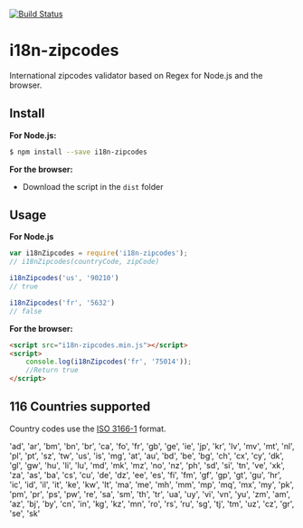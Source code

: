 [![Build Status](https://travis-ci.org/sarcadass/i18n-zipcodes.svg?branch=master)](https://travis-ci.org/sarcadass/i18n-zipcodes)

# i18n-zipcodes
International zipcodes validator based on Regex for Node.js and the browser.

## Install
**For Node.js:**
```sh
$ npm install --save i18n-zipcodes
```

**For the browser:**
* Download the script in the `dist` folder

## Usage
**For Node.js**
```js
var i18nZipcodes = require('i18n-zipcodes');
// i18nZipcodes(countryCode, zipCode)

i18nZipcodes('us', '90210')
// true

i18nZipcodes('fr', '5632')
// false
```

**For the browser:**
```html
<script src="i18n-zipcodes.min.js"></script>
<script>
    console.log(i18nZipcodes('fr', '75014'));
    //Return true
</script>
```

## 116 Countries supported
Country codes use the [ISO 3166-1](https://fr.wikipedia.org/wiki/ISO_3166-1) format.

  'ad',
  'ar',
  'bm',
  'bn',
  'br',
  'ca',
  'fo',
  'fr',
  'gb',
  'ge',
  'ie',
  'jp',
  'kr',
  'lv',
  'mv',
  'mt',
  'nl',
  'pl',
  'pt',
  'sz',
  'tw',
  'us',
  'is',
  'mg',
  'at',
  'au',
  'bd',
  'be',
  'bg',
  'ch',
  'cx',
  'cy',
  'dk',
  'gl',
  'gw',
  'hu',
  'li',
  'lu',
  'md',
  'mk',
  'mz',
  'no',
  'nz',
  'ph',
  'sd',
  'si',
  'tn',
  've',
  'xk',
  'za',
  'as',
  'ba',
  'cs',
  'cu',
  'de',
  'dz',
  'ee',
  'es',
  'fi',
  'fm',
  'gf',
  'gp',
  'gt',
  'gu',
  'hr',
  'ic',
  'id',
  'il',
  'it',
  'ke',
  'kw',
  'lt',
  'ma',
  'me',
  'mh',
  'mm',
  'mp',
  'mq',
  'mx',
  'my',
  'pk',
  'pm',
  'pr',
  'ps',
  'pw',
  're',
  'sa',
  'sm',
  'th',
  'tr',
  'ua',
  'uy',
  'vi',
  'vn',
  'yu',
  'zm',
  'am',
  'az',
  'bj',
  'by',
  'cn',
  'in',
  'kg',
  'kz',
  'mn',
  'ro',
  'rs',
  'ru',
  'sg',
  'tj',
  'tm',
  'uz',
  'cz',
  'gr',
  'se',
  'sk'
